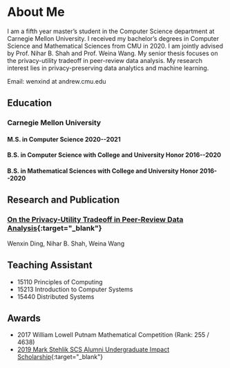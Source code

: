# About Me

I am a fifth year master’s student in the Computer Science department at Carnegie Mellon University. I received my bachelor’s degrees in Computer Science and Mathematical Sciences from CMU in 2020. I am jointly advised by Prof. Nihar B. Shah and Prof. Weina Wang. My senior thesis focuses on the privacy-utility tradeoff in peer-review data analysis. My research interest lies in privacy-preserving data analytics and machine learning.



Email: wenxind at andrew.cmu.edu


## Education

### Carnegie Mellon University
#### M.S. in Computer Science 2020--2021

#### B.S. in Computer Science with College and University Honor 2016--2020

#### B.S. in Mathematical Sciences with College and University Honor 2016--2020

## Research and Publication

### [On the Privacy-Utility Tradeoff in Peer-Review Data Analysis](https://arxiv.org/abs/2006.16385){:target="_blank"}
Wenxin Ding, Nihar B. Shah, Weina Wang

## Teaching Assistant

- 15110 Principles of Computing
- 15213 Introduction to Computer Systems
- 15440 Distributed Systems

## Awards

- 2017 William Lowell Putnam Mathematical Competition (Rank: 255 / 4638)
- [2019 Mark Stehlik SCS Alumni Undergraduate Impact Scholarship](https://www.scs.cmu.edu/news/ding-earns-2019-stehlik-scholarship){:target="_blank"}



